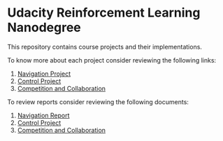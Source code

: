 # Udacity Reinforcement Learning Nanodegree

This repository contains course projects and their implementations.

To know more about each project consider reviewing the following links:

1. [Navigation Project](navigation/README.md)
2. [Control Project](control/README.md)
3. [Competition and Collaboration](collab-compet/README.md)

To review reports consider reviewing the following documents:

1. [Navigation Report](navigation/Report.pdf)
2. [Control Project](control/Report.md)
3. [Competition and Collaboration](collab-compet/Report.md)


